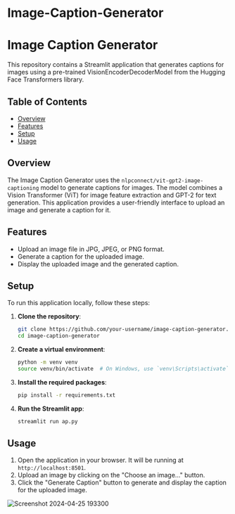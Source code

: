 # Image-Caption-Generator
# Image Caption Generator

This repository contains a Streamlit application that generates captions for images using a pre-trained VisionEncoderDecoderModel from the Hugging Face Transformers library.

## Table of Contents
- [Overview](#overview)
- [Features](#features)
- [Setup](#setup)
- [Usage](#usage)

## Overview
The Image Caption Generator uses the `nlpconnect/vit-gpt2-image-captioning` model to generate captions for images. The model combines a Vision Transformer (ViT) for image feature extraction and GPT-2 for text generation. This application provides a user-friendly interface to upload an image and generate a caption for it.

## Features
- Upload an image file in JPG, JPEG, or PNG format.
- Generate a caption for the uploaded image.
- Display the uploaded image and the generated caption.

## Setup
To run this application locally, follow these steps:

1. **Clone the repository**:
    ```bash
    git clone https://github.com/your-username/image-caption-generator.git
    cd image-caption-generator
    ```

2. **Create a virtual environment**:
    ```bash
    python -m venv venv
    source venv/bin/activate  # On Windows, use `venv\Scripts\activate`
    ```

3. **Install the required packages**:
    ```bash
    pip install -r requirements.txt
    ```

4. **Run the Streamlit app**:
    ```bash
    streamlit run ap.py
    ```

## Usage
1. Open the application in your browser. It will be running at `http://localhost:8501`.
2. Upload an image by clicking on the "Choose an image..." button.
3. Click the "Generate Caption" button to generate and display the caption for the uploaded image.


![Screenshot 2024-04-25 193300](https://github.com/Osama066/Image-Caption-Generator/assets/109853647/ed420f22-d80a-4661-91ec-a1cff36a29be)

